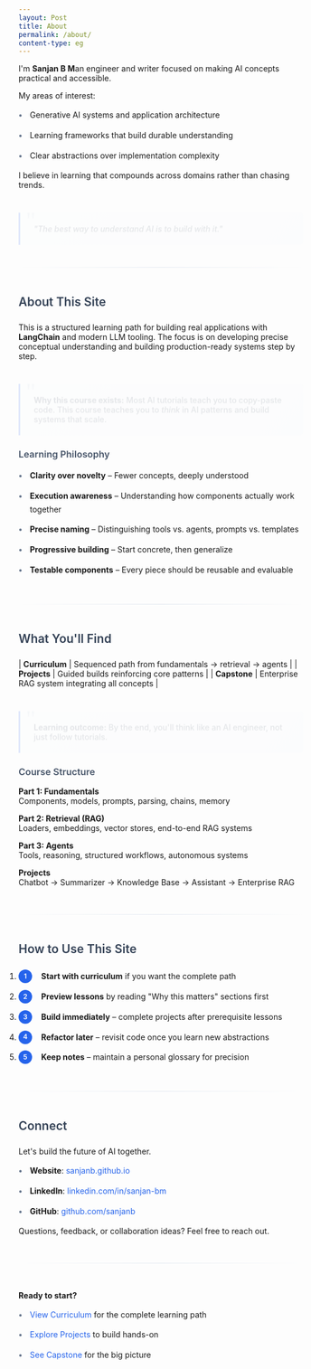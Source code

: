 ```yaml
---
layout: Post
title: About
permalink: /about/
content-type: eg
---
```


I'm **Sanjan B M**an engineer and writer focused on making AI concepts practical and accessible.

My areas of interest:

- Generative AI systems and application architecture
- Learning frameworks that build durable understanding
- Clear abstractions over implementation complexity

I believe in learning that compounds across domains rather than chasing trends.

> _"The best way to understand AI is to build with it."_

---

## About This Site

This is a structured learning path for building real applications with **LangChain** and modern LLM tooling. The focus is on developing precise conceptual understanding and building production-ready systems step by step.

> **Why this course exists:** Most AI tutorials teach you to copy-paste code. This course teaches you to _think_ in AI patterns and build systems that scale.

### Learning Philosophy

- **Clarity over novelty** – Fewer concepts, deeply understood
- **Execution awareness** – Understanding how components actually work together
- **Precise naming** – Distinguishing tools vs. agents, prompts vs. templates
- **Progressive building** – Start concrete, then generalize
- **Testable components** – Every piece should be reusable and evaluable

---

## What You'll Find

| **Curriculum** | Sequenced path from fundamentals → retrieval → agents |
| **Projects** | Guided builds reinforcing core patterns |
| **Capstone** | Enterprise RAG system integrating all concepts |

> **Learning outcome:** By the end, you'll think like an AI engineer, not just follow tutorials.

### Course Structure

**Part 1: Fundamentals**  
Components, models, prompts, parsing, chains, memory

**Part 2: Retrieval (RAG)**  
Loaders, embeddings, vector stores, end-to-end RAG systems

**Part 3: Agents**  
Tools, reasoning, structured workflows, autonomous systems

**Projects**  
Chatbot → Summarizer → Knowledge Base → Assistant → Enterprise RAG

---

## How to Use This Site

1. **Start with curriculum** if you want the complete path
2. **Preview lessons** by reading "Why this matters" sections first
3. **Build immediately** – complete projects after prerequisite lessons
4. **Refactor later** – revisit code once you learn new abstractions
5. **Keep notes** – maintain a personal glossary for precision

---

## Connect

Let's build the future of AI together.

- **Website**: [sanjanb.github.io](https://sanjanb.github.io/)
- **LinkedIn**: [linkedin.com/in/sanjan-bm](https://www.linkedin.com/in/sanjan-bm/)
- **GitHub**: [github.com/sanjanb](https://github.com/sanjanb)

Questions, feedback, or collaboration ideas? Feel free to reach out.

---

**Ready to start?**

- [View Curriculum](/langchain/curriculum/) for the complete learning path
- [Explore Projects](/langchain/projects/) to build hands-on
- [See Capstone](/langchain/projects/capstone-enterprise-rag/) for the big picture

<style>
/* Professional, sleek styling */
body {
    font-family: 'Inter', -apple-system, BlinkMacSystemFont, 'Segoe UI', system-ui, sans-serif;
}

/* Clean table design */
table {
    width: 100%;
    border-collapse: collapse;
    margin: 32px 0;
    background: white;
    border: 1px solid #e2e8f0;
    border-radius: 8px;
    overflow: hidden;
    box-shadow: 0 1px 3px rgba(0, 0, 0, 0.1);
}

table td {
    padding: 16px 20px;
    border-bottom: 1px solid #f1f5f9;
    vertical-align: top;
    line-height: 1.6;
}

table td:first-child {
    font-weight: 600;
    white-space: nowrap;
    width: 140px;
    background: #f8fafc;
    color: #334155;
    border-right: 1px solid #e2e8f0;
}

table tr:last-child td {
    border-bottom: none;
}

/* Elegant dividers */
hr {
    border: none;
    height: 1px;
    background: linear-gradient(90deg, transparent 0%, #e2e8f0 50%, transparent 100%);
    margin: 48px 0;
}

/* Typography refinements */
h1 {
    color: #1e293b;
    font-weight: 700;
    letter-spacing: -0.025em;
}

h2 {
    color: #334155;
    font-weight: 600;
    margin-top: 48px;
    margin-bottom: 24px;
}

h3 {
    color: #475569;
    font-weight: 600;
    margin-top: 32px;
}

ul {
    padding-left: 0;
    list-style: none;
}

li {
    margin: 12px 0;
    line-height: 1.7;
    position: relative;
    padding-left: 20px;
}

li::before {
    content: '•';
    color: #64748b;
    position: absolute;
    left: 0;
    font-weight: bold;
}

/* Professional links */
a {
    color: #2563eb;
    text-decoration: none;
    transition: all 0.2s ease;
    border-bottom: 1px solid transparent;
}

a:hover {
    color: #1d4ed8;
    border-bottom-color: #1d4ed8;
}

/* Sleek blockquotes */
blockquote {
    background: linear-gradient(135deg, #f8fafc 0%, #f1f5f9 100%);
    border-left: 3px solid #2563eb;
    margin: 32px 0;
    padding: 20px 24px;
    border-radius: 0 6px 6px 0;
    font-style: normal;
    color: #475569;
    position: relative;
}

blockquote::before {
    content: '"';
    font-size: 3em;
    color: #cbd5e1;
    position: absolute;
    top: -10px;
    left: 10px;
    font-family: Georgia, serif;
}

blockquote p {
    margin: 0;
    font-weight: 500;
    position: relative;
}

/* Professional navigation buttons */
p > a {
    display: inline-block;
    margin: 6px 12px 6px 0;
    padding: 12px 20px;
    background: linear-gradient(135deg, #ffffff 0%, #f8fafc 100%);
    border: 1px solid #e2e8f0;
    border-radius: 6px;
    text-decoration: none;
    font-size: 14px;
    font-weight: 500;
    color: #475569;
    transition: all 0.2s ease;
    box-shadow: 0 1px 2px rgba(0, 0, 0, 0.05);
}

p > a:hover {
    background: linear-gradient(135deg, #f8fafc 0%, #f1f5f9 100%);
    border-color: #cbd5e1;
    transform: translateY(-1px);
    box-shadow: 0 4px 8px rgba(0, 0, 0, 0.1);
    color: #334155;
}

/* Ordered list improvements */
ol {
    padding-left: 0;
    counter-reset: step-counter;
}

ol li {
    counter-increment: step-counter;
    padding-left: 40px;
}

ol li::before {
    content: counter(step-counter);
    position: absolute;
    left: 0;
    top: 0;
    background: #2563eb;
    color: white;
    width: 24px;
    height: 24px;
    border-radius: 50%;
    display: flex;
    align-items: center;
    justify-content: center;
    font-size: 12px;
    font-weight: 600;
}

/* Responsive design */
@media (max-width: 768px) {
    p > a {
        display: block;
        margin: 8px 0;
        text-align: center;
    }
    
    table td:first-child {
        width: 100px;
        font-size: 13px;
    }
    
    table td {
        padding: 12px 16px;
    }
    
    blockquote {
        margin: 24px 0;
        padding: 16px 20px;
    }
    
    hr {
        margin: 32px 0;
    }
}

/* Subtle animations */
@keyframes fadeIn {
    from { opacity: 0; transform: translateY(10px); }
    to { opacity: 1; transform: translateY(0); }
}

table, blockquote {
    animation: fadeIn 0.6s ease-out;
}
</style>
